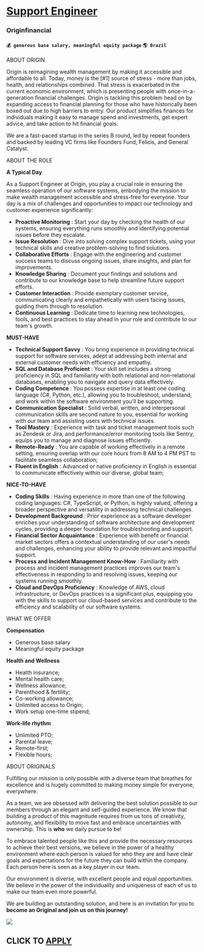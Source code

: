 # [Support Engineer](https://www.remotewlb.com/apply/support-engineer-82421)  
### Originfinancial  
#### `💰 generous base salary, meaningful equity package` `🌎 Brazil`  

ABOUT ORIGIN

Origin is reimagining wealth management by making it accessible and affordable to all. Today, money is the [#1] source of stress - more than jobs, health, and relationships combined. That stress is exacerbated in the current economic environment, which is presenting people with once-in-a-generation financial challenges. Origin is tackling this problem head on by expanding access to financial planning for those who have historically been boxed out due to high barriers to entry. Our product simplifies finances for individuals making it easy to manage spend and investments, get expert advice, and take action to hit financial goals.

We are a fast-paced startup in the series B round, led by repeat founders and backed by leading VC firms like Founders Fund, Felicis, and General Catalyst.

ABOUT THE ROLE

**A Typical Day**

As a Support Engineer at Origin, you play a crucial role in ensuring the seamless operation of our software systems, embodying the mission to make wealth management accessible and stress-free for everyone. Your day is a mix of challenges and opportunities to impact our technology and customer experience significantly:

  * **Proactive Monitoring** : Start your day by checking the health of our systems, ensuring everything runs smoothly and identifying potential issues before they escalate.
  * **Issue Resolution** : Dive into solving complex support tickets, using your technical skills and creative problem-solving to find solutions.
  * **Collaborative Efforts** : Engage with the engineering and customer success teams to discuss ongoing issues, share insights, and plan for improvements.
  * **Knowledge Sharing** : Document your findings and solutions and contribute to our knowledge base to help streamline future support efforts.
  * **Customer Interaction** : Provide exemplary customer service, communicating clearly and empathetically with users facing issues, guiding them through to resolution.
  * **Continuous Learning** : Dedicate time to learning new technologies, tools, and best practices to stay ahead in your role and contribute to our team's growth.

**MUST-HAVE**

  * **Technical Support Savvy** : You bring experience in providing technical support for software services, adept at addressing both internal and external customer needs with efficiency and empathy.
  * **SQL and Database Proficient** : Your skill set includes a strong proficiency in SQL and familiarity with both relational and non-relational databases, enabling you to navigate and query data effectively.
  * **Coding Competence** : You possess expertise in at least one coding language (C#, Python, etc.), allowing you to troubleshoot, understand, and work within the software environment you'll be supporting.
  * **Communication Specialist** : Solid verbal, written, and interpersonal communication skills are second nature to you, essential for working with our team and assisting users with technical issues.
  * **Tool Mastery** : Experience with task and ticket management tools such as Zendesk or Jira, and performance/error monitoring tools like Sentry, equips you to manage and diagnose issues efficiently.
  * **Remote-Ready** : You are capable of working effectively in a remote setting, ensuring overlap with our core hours from 8 AM to 4 PM PST to facilitate seamless collaboration;
  * **Fluent in English** : Advanced or native proficiency in English is essential to communicate effectively within our diverse, global team;

**NICE-TO-HAVE**

  * **Coding Skills** : Having experience in more than one of the following coding languages: C#, TypeScript, or Python, is highly valued, offering a broader perspective and versatility in addressing technical challenges.
  * **Development Background** : Prior experience as a software developer enriches your understanding of software architecture and development cycles, providing a deeper foundation for troubleshooting and support.
  * **Financial Sector Acquaintance** : Experience with benefit or financial market sectors offers a contextual understanding of our user's needs and challenges, enhancing your ability to provide relevant and impactful support.
  * **Process and Incident Management Know-How** : Familiarity with process and incident management practices improves our team's effectiveness in responding to and resolving issues, keeping our systems running smoothly.
  * **Cloud and DevOps Proficiency** : Knowledge of AWS, cloud infrastructure, or DevOps practices is a significant plus, equipping you with the skills to support our cloud-based services and contribute to the efficiency and scalability of our software systems.

WHAT WE OFFER

**Compensation**

  * Generous base salary
  * Meaningful equity package

**Health and Wellness**

  * Health insurance;
  * Mental health care;
  * Wellness allowance;
  * Parenthood & fertility;
  * Co-working allowance;
  * Unlimited access to Origin;
  * Work setup one-time stipend;

**Work-life rhythm**

  * Unlimited PTO;
  * Parental leave;
  * Remote-first;
  * Flexible hours;

ABOUT ORIGINALS

Fulfilling our mission is only possible with a diverse team that breathes for excellence and is hugely committed to making money simple for everyone, everywhere.

As a team, we are obsessed with delivering the best solution possible to our members through an elegant and self-guided experience. We know that building a product of this magnitude requires from us tons of creativity, autonomy, and flexibility to move fast and embrace uncertainties with ownership. This is **who** we daily pursue to be!

To embrace talented people like this and provide the necessary resources to achieve their best versions, we believe in the power of a healthy environment where each person is valued for who they are and have clear goals and expectations for the future they can build within the company. Each person here is seen as a key player in our team.

Our environment is diverse, with excellent people and equal opportunities. We believe in the power of the individuality and uniqueness of each of us to make our team even more powerful.

We are building an outstanding solution, and here is an invitation for you to **become an Original and join us on this journey!**

![](https://remotive.com/job/track/1901827/blank.gif?source=public_api)  
## CLICK TO [APPLY](https://www.remotewlb.com/apply/support-engineer-82421)

